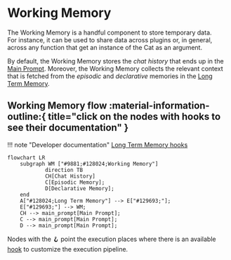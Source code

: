 # Working Memory

The Working Memory is a handful component to store temporary data.  
For instance, it can be used to share data across plugins or, in general, across any function that get an instance of the Cat as an argument.

By default, the Working Memory stores the *chat history* that ends up in the [Main Prompt](../prompts/main_prompt.md).
Moreover, the Working Memory collects the relevant context that is fetched from the *episodic* and *declarative* memories in the [Long Term Memory](long_term_memory.md).

## Working Memory flow :material-information-outline:{ title="click on the nodes with hooks to see their documentation" }

!!! note "Developer documentation"
    [Long Term Memory hooks](../../technical/API_Documentation/mad_hatter/core_plugin/hooks/flow.md#at.mad_hatter.core_plugin.hooks.flow.after_cat_recalls_memories)

```mermaid
flowchart LR
    subgraph WM ["#9881;#128024;Working Memory"]
            direction TB
            CH[Chat History]
            C[Episodic Memory];
            D[Declarative Memory];
    end
    A["#128024;Long Term Memory"] --> E["#129693;"]; 
    E["#129693;"] --> WM;
    CH --> main_prompt[Main Prompt];
    C --> main_prompt[Main Prompt];
    D --> main_prompt[Main Prompt];
```

Nodes with the &#129693; point the execution places where there is an available [hook](../plugins.md) to customize the execution pipeline.
